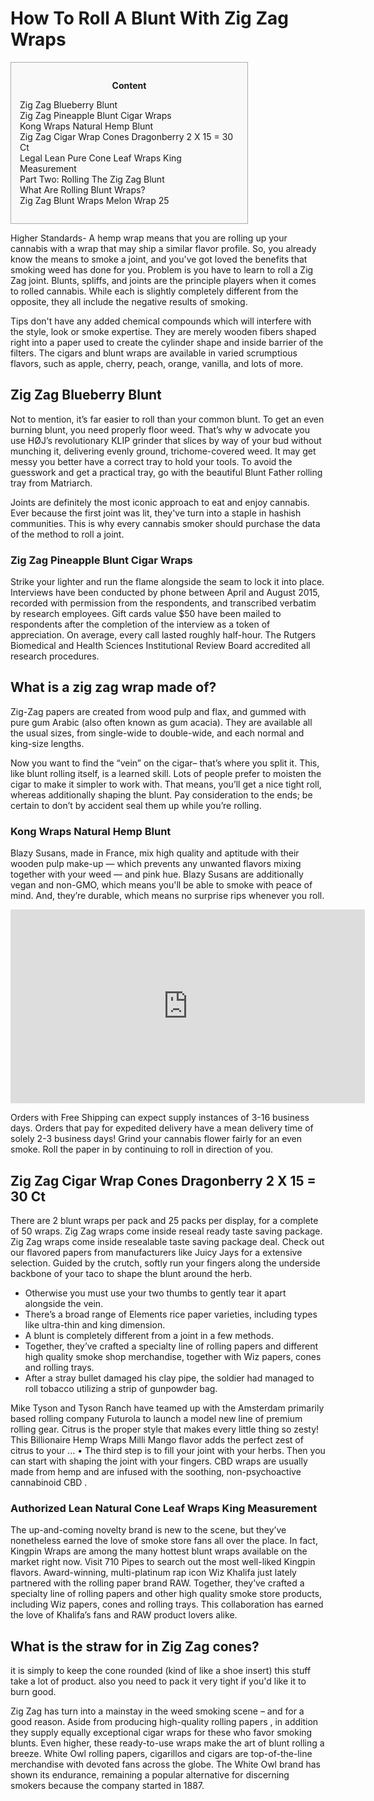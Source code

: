 <h1>How To Roll A Blunt With Zig Zag Wraps</h1>

<div id="toc" style="background: #f9f9f9;border: 1px solid #aaa;display: table;margin-bottom: 1em;padding: 1em;width: 350px;"><p class="toctitle" style="font-weight: 700;text-align: center;">Content</p><ul class="toc_list"><li><a href="#toc-0">Zig Zag Blueberry Blunt</a></li><li><a href="#toc-1">Zig Zag Pineapple Blunt Cigar Wraps</a></li><li><a href="#toc-2">Kong Wraps Natural Hemp Blunt</a></li><li><a href="#toc-3">Zig Zag Cigar Wrap Cones Dragonberry 2 X 15 = 30 Ct</a></li><li><a href="#toc-4">Legal Lean Pure Cone Leaf Wraps King Measurement</a></li><li><a href="#toc-5">Part Two: Rolling The Zig Zag Blunt</a></li><li><a href="#toc-7">What Are Rolling Blunt Wraps?</a></li><li><a href="#toc-8">Zig Zag Blunt Wraps Melon Wrap 25</a></li></ul></div>
<p>Higher Standards- A hemp wrap means that you are rolling up your cannabis with a wrap that may ship a similar flavor profile. So, you already know the means to smoke a joint, and you've got loved the benefits that smoking weed has done for you. Problem is you have to learn to roll a Zig Zag joint. Blunts, spliffs, and joints are the principle players when it comes to rolled cannabis. While each is slightly completely different from the opposite, they all include the negative results of smoking.</p>

<p>Tips don't have any added chemical compounds which will interfere with the style, look or smoke expertise. They are merely wooden fibers shaped right into a paper used to create the cylinder shape and inside barrier of the filters. The cigars and blunt wraps are available in varied scrumptious flavors, such as apple, cherry, peach, orange, vanilla, and lots of more.</p>
<h2 id="toc-0">Zig Zag Blueberry Blunt</h2>
<p>Not to mention, it’s far easier to roll than your common blunt. To get an even burning blunt, you need properly floor weed. That’s why w advocate you use HØJ’s revolutionary KLIP grinder that slices by way of your bud without munching it, delivering evenly ground, trichome-covered weed. It may get messy you better have a correct tray to hold your tools. To avoid the guesswork and get a practical tray, go with the beautiful Blunt Father rolling tray from Matriarch.</p>

<p>Joints are definitely the most iconic approach to eat and enjoy cannabis. Ever because the first joint was lit, they've turn into a staple in hashish communities. This is why every cannabis smoker should purchase the data of the method to roll a joint.</p>
<h3 id="toc-1">Zig Zag Pineapple Blunt Cigar Wraps</h3>
<p>Strike your lighter and run the flame alongside the seam to lock it into place. Interviews have been conducted by phone between April and August 2015, recorded with permission from the respondents, and transcribed verbatim by research employees. Gift cards value $50 have been mailed to respondents after the completion of the interview as a token of appreciation. On average, every call lasted roughly half-hour. The Rutgers Biomedical and Health Sciences Institutional Review Board accredited all research procedures.</p>
<div itemScope itemProp="mainEntity" itemType="https://schema.org/Question">  <div itemProp="name"><h2>What is a zig zag wrap made of?</h2></div>  <div itemScope itemProp="acceptedAnswer" itemType="https://schema.org/Answer">      <div itemProp="text"><p>Zig-Zag papers are created from wood pulp and flax, and gummed with pure gum Arabic (also often known as gum acacia). They are available all the usual sizes, from single-wide to double-wide, and each normal and king-size lengths.</p></div>  </div></div>
<p>Now you want to find the “vein” on the cigar– that’s where you split it. This, like blunt rolling itself, is a learned skill. Lots of people prefer to moisten the cigar to make it simpler to work with. That means, you’ll get a nice tight roll, whereas additionally shaping the blunt. Pay consideration to the ends; be certain to don’t by accident seal them up while you’re rolling.</p>
<h3 id="toc-2">Kong Wraps Natural Hemp Blunt</h3>
<p>Blazy Susans, made in France, mix high quality and aptitude with their wooden pulp make-up — which prevents any unwanted flavors mixing together with your weed — and pink hue. Blazy Susans are additionally vegan and non-GMO, which means you'll be able to smoke with peace of mind. And, they’re durable, which means no surprise rips whenever you roll.</p>
<div style='text-align:center'><iframe width='567' height='310' src='https://www.youtube.com/embed/ynawubhtJxI' frameborder='0' alt='how to roll a blunt with zig zag wraps' allowfullscreen></iframe></div>
<p>Orders with Free Shipping can expect supply instances of 3-16 business days. Orders that pay for expedited delivery have a mean delivery time of solely 2-3 business days! Grind your cannabis flower fairly for an even smoke. Roll the paper in by continuing to roll in direction of you.</p>
<h2 id="toc-3">Zig Zag Cigar Wrap Cones Dragonberry 2 X 15 = 30 Ct</h2>
<p>There are 2 blunt wraps per pack and 25 packs per display, for a complete of 50 wraps. Zig Zag wraps come inside reseal ready taste saving package. Zig Zag wraps come inside resealable taste saving package deal. Check out our flavored papers from manufacturers like Juicy Jays for a extensive selection. Guided by the crutch, softly run your fingers along the underside backbone of your taco to shape the blunt around the herb.</p>
<ul><li>Otherwise you must use your two thumbs to gently tear it apart alongside the vein.</li><li>There’s a broad range of Elements rice paper varieties, including types like ultra-thin and king dimension.</li><li>A blunt is completely different from a joint in a few methods.</li><li>Together, they’ve crafted a specialty line of rolling papers and different high quality smoke shop merchandise, together with Wiz papers, cones and rolling trays.</li><li>After a stray bullet damaged his clay pipe, the soldier had managed to roll tobacco utilizing a strip of gunpowder bag.</li></ul>
<p>Mike Tyson and Tyson Ranch have teamed up with the Amsterdam primarily based rolling company Futurola to launch a model new line of premium rolling gear. Citrus is the proper style that makes every little thing so zesty! This Billionaire Hemp Wraps Milli Mango flavor adds the perfect zest of citrus to your ... • The third step is to fill your joint with your herbs. Then you can start with shaping the joint with your fingers. CBD wraps are usually made from hemp and are infused with the soothing, non-psychoactive cannabinoid CBD .</p>
<h3 id="toc-4">Authorized Lean Natural Cone Leaf Wraps King Measurement</h3>
<p>The up-and-coming novelty brand is new to the scene, but they’ve nonetheless earned the love of smoke store fans all over the place. In fact, Kingpin Wraps are among the many hottest blunt wraps available on the market right now. Visit 710 Pipes to search out the most well-liked Kingpin flavors. Award-winning, multi-platinum rap icon Wiz Khalifa just lately partnered with the rolling paper brand RAW. Together, they’ve crafted a specialty line of rolling papers and other high quality smoke store products, including Wiz papers, cones and rolling trays. This collaboration has earned the love of Khalifa’s fans and RAW product lovers alike.</p>
<div itemScope itemProp="mainEntity" itemType="https://schema.org/Question">  <div itemProp="name"><h2>What is the straw for in Zig Zag cones?</h2></div>  <div itemScope itemProp="acceptedAnswer" itemType="https://schema.org/Answer">      <div itemProp="text"><p>it is simply to keep the cone rounded (kind of like a shoe insert) this stuff take a lot of product. also you need to pack it very tight if you'd like it to burn good.</p></div>  </div></div>
<p>Zig Zag has turn into a mainstay in the weed smoking scene – and for a good reason. Aside from producing high-quality rolling papers , in addition they supply equally exceptional cigar wraps for these who favor smoking blunts. Even higher, these ready-to-use wraps make the art of blunt rolling a breeze. White Owl rolling papers, cigarillos and cigars are top-of-the-line merchandise with devoted fans across the globe. The White Owl brand has shown its endurance, remaining a popular alternative for discerning smokers because the company started in 1887.</p>
